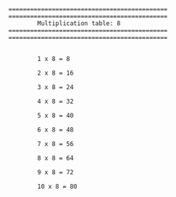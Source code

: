
    ============================================
    ============================================
            Multiplication table: 8
    ============================================
    ============================================

    
            1 x 8 = 8
        
            2 x 8 = 16
        
            3 x 8 = 24
        
            4 x 8 = 32
        
            5 x 8 = 40
        
            6 x 8 = 48
        
            7 x 8 = 56
        
            8 x 8 = 64
        
            9 x 8 = 72
        
            10 x 8 = 80
        
    